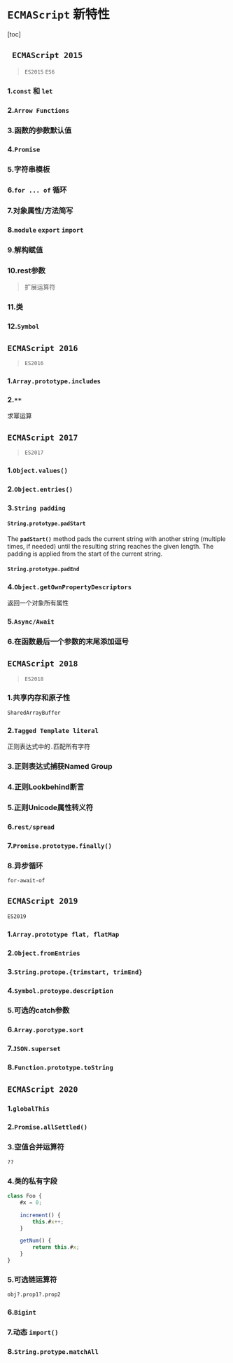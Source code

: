 # `ECMAScript` 新特性

[toc]

## ` ECMAScript 2015`

> `ES2015` `ES6`

### 1.`const` 和 `let`

### 2.`Arrow Functions`

### 3.函数的参数默认值

### 4.`Promise`

### 5.字符串模板

### 6.`for ... of` 循环

### 7.对象属性/方法简写

### 8.`module` `export` `import`

### 9.解构赋值

### 10.rest参数

> 扩展运算符

### 11.类

### 12.`Symbol`

## `ECMAScript 2016`

> `ES2016`

### 1.`Array.prototype.includes`

### 2.`**`

求幂运算

## `ECMAScript 2017`

> `ES2017`

### 1.`Object.values()`

### 2.`Object.entries()`

### 3.`String padding`

#### `String.prototype.padStart`

The **`padStart()`** method pads the current string with another string (multiple times, if needed) until the resulting
string reaches the given length. The padding is applied from the start of the current string.

#### `String.prototype.padEnd`

### 4.`Object.getOwnPropertyDescriptors`

返回一个对象所有属性

### 5.`Async/Await`

### 6.在函数最后一个参数的末尾添加逗号

## `ECMAScript 2018`

> `ES2018`

### 1.共享内存和原子性

`SharedArrayBuffer`

### 2.`Tagged Template literal`

正则表达式中的`.`匹配所有字符

### 3.正则表达式捕获Named Group

### 4.正则Lookbehind断言

### 5.正则Unicode属性转义符

### 6.`rest/spread`

### 7.`Promise.prototype.finally()`

### 8.异步循环

`for-await-of`

## `ECMAScript 2019`

`ES2019`

### 1.`Array.prototype flat, flatMap`

### 2.`Object.fromEntries`

### 3.`String.protope.{trimstart, trimEnd}`

### 4.`Symbol.protoype.description`

### 5.可选的catch参数

### 6.`Array.porotype.sort`

### 7.`JSON.superset`

### 8.`Function.prototype.toString`

## `ECMAScript 2020`

### 1.`globalThis`

### 2.`Promise.allSettled()`

### 3.空值合并运算符

`??`

### 4.类的私有字段

```javascript
class Foo {
    #x = 0;

    increment() {
        this.#x++;
    }

    getNum() {
        return this.#x;
    }
}
```

### 5.可选链运算符

`obj?.prop1?.prop2`

### 6.`Bigint`

### 7.动态 `import()`

### 8.`String.protype.matchAll`
